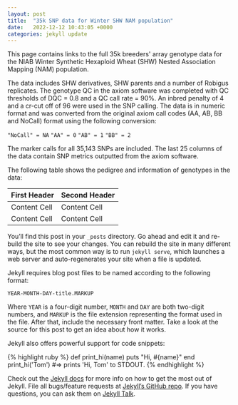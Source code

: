 ```yaml
---
layout: post
title:  "35k SNP data for Winter SHW NAM population"
date:   2022-12-12 10:43:05 +0000
categories: jekyll update
---
```

This page contains links to the full 35k breeders' array genotype data for the NIAB Winter Synthetic Hexaploid Wheat (SHW) Nested Association Mapping (NAM) population. 

The data includes SHW derivatives, SHW parents and a number of Robigus replicates. The genotype QC in the axiom software was completed with QC thresholds of DQC = 0.8 and a QC call rate = 90%. An inbred penalty of 4 and a cr-cut off of 96 were used in the SNP calling. The data is in numeric format and was converted from the original axiom call codes (AA, AB, BB and NoCall) format using the following conversion:

`"NoCall" = NA`
`"AA" = 0`
`"AB" = 1`
`"BB" = 2`

The marker calls for all 35,143 SNPs are included. The last 25 columns of the data contain SNP metrics outputted from the axiom software. 

The following table shows the pedigree and information of genotypes in the data: 

 | First Header  | Second Header |
| ------------- | ------------- |
| Content Cell  | Content Cell  |
| Content Cell  | Content Cell  |





You’ll find this post in your `_posts` directory. Go ahead and edit it and re-build the site to see your changes. You can rebuild the site in many different ways, but the most common way is to run `jekyll serve`, which launches a web server and auto-regenerates your site when a file is updated.

Jekyll requires blog post files to be named according to the following format:

`YEAR-MONTH-DAY-title.MARKUP`

Where `YEAR` is a four-digit number, `MONTH` and `DAY` are both two-digit numbers, and `MARKUP` is the file extension representing the format used in the file. After that, include the necessary front matter. Take a look at the source for this post to get an idea about how it works.

Jekyll also offers powerful support for code snippets:

{% highlight ruby %}
def print_hi(name)
  puts "Hi, #{name}"
end
print_hi('Tom')
#=> prints 'Hi, Tom' to STDOUT.
{% endhighlight %}

Check out the [Jekyll docs][jekyll-docs] for more info on how to get the most out of Jekyll. File all bugs/feature requests at [Jekyll’s GitHub repo][jekyll-gh]. If you have questions, you can ask them on [Jekyll Talk][jekyll-talk].

[jekyll-docs]: https://jekyllrb.com/docs/home
[jekyll-gh]:   https://github.com/jekyll/jekyll
[jekyll-talk]: https://talk.jekyllrb.com/
